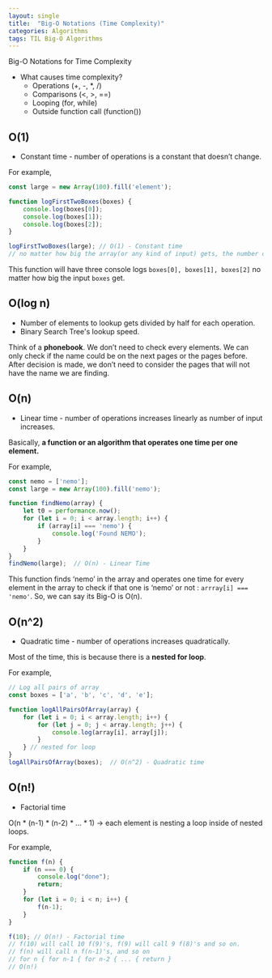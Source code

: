 ```yaml
---
layout: single
title:  "Big-O Notations (Time Complexity)"
categories: Algorithms
tags: TIL Big-O Algorithms
---
```

Big-O Notations for Time Complexity

- What causes time complexity?
    - Operations (+, -, *, /)
    - Comparisons (<, >, ==)
    - Looping (for, while)
    - Outside function call (function())

## O(1)

- Constant time - number of operations is a constant that doesn’t change.

For example,

```jsx
const large = new Array(100).fill('element');

function logFirstTwoBoxes(boxes) {
	console.log(boxes[0]);
	console.log(boxes[1]);
	console.log(boxes[2]);
}

logFirstTwoBoxes(large); // O(1) - Constant time
// no matter how big the array(or any kind of input) gets, the number of operations will be the same.
```

This function will have three console logs `boxes[0], boxes[1], boxes[2]` no matter how big the input `boxes` get.


## O(log n)

- Number of elements to lookup gets divided by half for each operation.
- Binary Search Tree's lookup speed.

Think of a **phonebook**. We don’t need to check every elements. We can only check if the name could be on the next pages or the pages before. After decision is made, we don’t need to consider the pages that will not have the name we are finding.


## O(n)

- Linear time - number of operations increases linearly as number of input increases.

Basically, **a function or an algorithm that operates one time per one element.**

For example,

```jsx
const nemo = ['nemo'];
const large = new Array(100).fill('nemo');

function findNemo(array) {
	let t0 = performance.now();
	for (let i = 0; i < array.length; i++) {
		if (array[i] === 'nemo') {
			console.log('Found NEMO');
		}
	}
}
findNemo(large);  // O(n) - Linear Time
```

This function finds ‘nemo’ in the array and operates one time for every element in the array to check if that one is ‘nemo’ or not : `arrray[i] === 'nemo'`. So, we can say its Big-O is O(n).


## O(n^2)

- Quadratic time - number of operations increases quadratically.

Most of the time, this is because there is a **nested for loop**.

For example,

```jsx
// Log all pairs of array
const boxes = ['a', 'b', 'c', 'd', 'e'];

function logAllPairsOfArray(array) {
	for (let i = 0; i < array.length; i++) {
		for (let j = 0; j < array.length; j++) {
			console.log(array[i], array[j]);
		}
	} // nested for loop
}
logAllPairsOfArray(boxes);  // O(n^2) - Quadratic time
```

## O(n!)

- Factorial time

O(n * (n-1) * (n-2) * ... * 1) → each element is nesting a loop inside of nested loops.

For example,

```jsx
function f(n) {
	if (n === 0) {
		console.log("done");
		return;
	}
	for (let i = 0; i < n; i++) {
		f(n-1);
	}
}

f(10); // O(n!) - Factorial time
// f(10) will call 10 f(9)'s, f(9) will call 9 f(8)'s and so on.
// f(n) will call n f(n-1)'s, and so on
// for n { for n-1 { for n-2 { ... { return }
// O(n!)
```